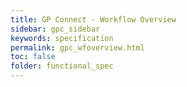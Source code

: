 ```yaml
---
title: GP Connect - Workflow Overview
sidebar: gpc_sidebar
keywords: specification
permalink: gpc_wfoverview.html
toc: false
folder: functional_spec
---
```


